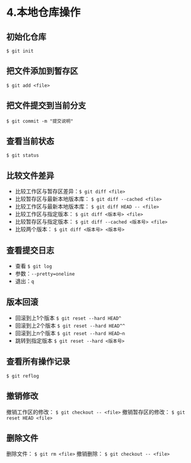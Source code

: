 # 4.本地仓库操作

## 初始化仓库
`$ git init`

## 把文件添加到暂存区
`$ git add <file>`

## 把文件提交到当前分支
`$ git commit -m "提交说明"`

## 查看当前状态
`$ git status`

## 比较文件差异
* 比较工作区与暂存区差异：`$ git diff <file>`
* 比较暂存区与最新本地版本库： `$ git diff --cached <file>`
* 比较工作区与最新本地版本库： `$ git diff HEAD -- <file>`
* 比较工作区与指定版本： `$ git diff <版本号> <file>`
* 比较暂存区与指定版本： `$ git diff --cached <版本号> <file>`
* 比较两个版本： `$ git diff <版本号> <版本号>`

## 查看提交日志
* 查看 `$ git log`
* 参数：`--pretty=oneline`
* 退出：`q`

## 版本回滚
* 回滚到上1个版本 `$ git reset --hard HEAD^`
* 回滚到上2个版本 `$ git reset --hard HEAD^^`
* 回滚到上n个版本 `$ git reset --hard HEAD~n`
* 跳转到指定版本 `$ git reset --hard <版本号>`

## 查看所有操作记录
`$ git reflog`

## 撤销修改
撤销工作区的修改： `$ git checkout -- <file>`
撤销暂存区的修改： `$ git reset HEAD <file>`

## 删除文件
删除文件： `$ git rm <file>`
撤销删除： `$ git checkout -- <file>`
